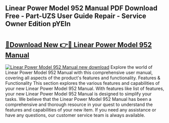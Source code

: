 ## Linear Power Model 952 Manual PDF Download Free - Part-UZS User Guide Repair - Service Owner Edition pYEIn

# <h2><a href="http://bc36839.oget.top/?id=Linear+Power+Model+952+Manual">🔗Download New 👉🔴 Linear Power Model 952 Manual</a></h2>

[![Linear Power Model 952 Manual new download](https://i.imgur.com/5g1atiW.png)](http://bc36839.oget.top/?id=Linear+Power+Model+952+Manual)
Explore the world of Linear Power Model 952 Manual with this comprehensive user manual, covering all aspects of the product's features and functionality. Features & Functionality This section explores the various features and capabilities of your new Linear Power Model 952 Manual. With features like list of features, your new Linear Power Model 952 Manual is designed to simplify your tasks. We believe that the Linear Power Model 952 Manual has been a comprehensive and thorough resource in your quest to understand the features and capabilities of your new item. If you need any assistance or have any questions, our customer service team is always available.
